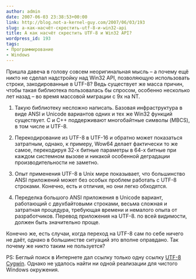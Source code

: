 ```yaml
---
author: admin
date: 2007-06-03 23:38:53+00:00
link: http://blog.not-a-kernel-guy.com/2007/06/03/193
slug: а-как-насчёт-скрестить-utf-8-и-win32-api
title: А как насчёт скрестить UTF-8 и Win32 API?
wordpress_id: 193
tags:
- Программирование
- Windows
---
```


Пришла давеча в голову совсем неоригинальная мысль – а почему ещё никто не сделал надстройку над Win32 API, позволяющую использовать строки, закодированные в UTF-8? Ведь существует же масса причин, чтобы такая библиотека пользовалась бы спросом, особенно несколько лет назад – во время массовой миграции с 9x на NT. 

  1. Такую библиотеку несложно написать. Базовая инфраструктура в виде ANSI и Unicode вариантов одних и тех же Win32 функций существует. C и C++ поддерживают многобайтные символы (MBCS), в том числе и UTF-8.

  2. Перекодирование из UTF-8 в UTF-16 и обратно может показаться затратным, однако, к примеру, Wow64 делает фактически то же самое, перекодируя 32-х битные параметры в 64-х битные при каждом системном вызове и никакой особенной деградации производительности не заметно.

  3. Опыт применения UTF-8 в Unix мире показывает, что большинство ANSI приложений может без особых проблем работать с UTF-8 строками. Конечно, есть и отличия, но они легко обходятся.

  4. Переделка большого ANSI приложения в Unicode вариант, работающий с двухбайтовыми строками, весьма сложная и затратная процедура, требующая времени и немалого опыта от разработчиков. Перевод приложения на UTF-8. по всей видимости, должен быть значительно проще.

Конечно же, есть случаи, когда переход на UTF-8 сам по себе ничего не даёт, однако в большинстве ситуаций это вполне оправдано. Так почему же никто таким не пользуется?

PS: Беглый поиск в Интернете дал ссылку только одну ссылку [UTF-8 Cygwin](http://www.okisoft.co.jp/esc/utf8-cygwin/). Однако не удалось найти ни одной реализации для чистого Windows окружения. 
